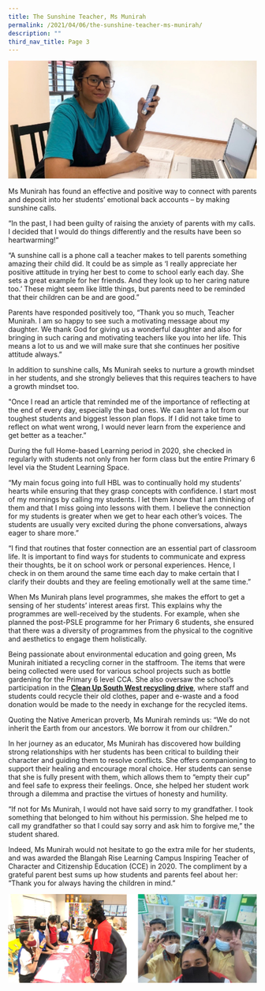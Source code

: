 ```yaml
---
title: The Sunshine Teacher, Ms Munirah
permalink: /2021/04/06/the-sunshine-teacher-ms-munirah/
description: ""
third_nav_title: Page 3
---
```

<img src="/images/Muni.jpeg"><p>Ms Munirah has found an effective and positive way to connect with parents and deposit into her students’ emotional back accounts – by making sunshine calls.</p>
<p>“In the past, I had been guilty of raising the anxiety of parents with my calls. I decided that I would do things differently and the results have been so heartwarming!”</p>
<p>“A sunshine call is a phone call a teacher makes to tell parents something amazing their child did. It could be as simple as ‘I really appreciate her positive attitude in trying her best to come to school early each day. She sets a great example for her friends. And they look up to her caring nature too.’ These might seem like little things, but parents need to be reminded that their children can be and are good.”</p>
<p>Parents have responded positively too,&nbsp;“Thank you so much, Teacher Munirah. I am so happy to see such a motivating message about my daughter. We thank God for giving us a wonderful daughter and also for bringing in such caring and motivating teachers like you into her life. This means a lot to us and we will make sure that she continues her positive attitude always.”</p>
<p>In addition to sunshine calls, Ms Munirah seeks to nurture a growth mindset in her students, and she strongly believes that this requires teachers to have a growth mindset too.</p>
<p>"Once I read an article that reminded me of the importance of reflecting at the end of every day, especially the bad ones.&nbsp;We can learn a lot from our toughest students and biggest lesson plan flops. If I did not take time to reflect on what went wrong, I would never learn from the experience and get better as a teacher.”</p>
<p>During the full Home-based Learning period in 2020, she checked in regularly with students not only from her form class but the entire Primary 6 level via the Student Learning Space.</p>
<p>“My main focus going into full HBL was to continually hold my students’ hearts while ensuring that they grasp concepts with confidence. I start most of my mornings by calling my students. I let them know that I am thinking of them and that I miss going into lessons with them. I believe the connection for my students is greater when we get to hear each other’s voices. The students are usually very excited during the phone conversations, always eager to share more.”</p>
<p>“I find that routines that foster connection are an essential part of classroom life. It is important to find ways for students to communicate and express their thoughts, be it on school work or personal experiences. Hence, I check in on them around the same time each day to make certain that I clarify their doubts and they are feeling emotionally well at the same time.”</p>
<p>When Ms Munirah plans level programmes, she makes the effort to get a sensing of her students’ interest areas first. This explains why the programmes are well-received by the students. For example, when she planned the post-PSLE programme for her Primary 6 students, she ensured that there was a diversity of programmes from the physical to the cognitive and aesthetics to engage them holistically.</p>
<p>Being passionate about environmental education and going green, Ms Munirah initiated a recycling corner in the staffroom. The items that were being collected were used for various school projects such as bottle gardening for the Primary 6 level CCA. She also oversaw the school’s participation in the&nbsp;<strong><a href="/2021/02/02/clean-up-southwest-2021/">Clean Up South West recycling drive</a></strong>, where staff and students could recycle their old clothes, paper and e-waste and a food donation would be made to the needy in exchange for the recycled items.</p>
<p>Quoting the Native American proverb, Ms Munirah reminds us: “We do not inherit the Earth from our ancestors. We borrow it from our children.”</p>
<p>In her journey as an educator, Ms Munirah has discovered how building strong relationships with her students has been critical to building their character and guiding them to resolve conflicts. She offers companioning to support their healing and encourage moral choice. Her students can sense that she is fully present with them, which allows them to “empty their cup” and feel safe to express their feelings. Once, she helped her student work through a dilemma and practise the virtues of honesty and humility.</p>
<p>“If not for Ms Munirah, I would not have said sorry to my grandfather. I took something that belonged to him without his permission. She helped me to call my grandfather so that I could say sorry and ask him to forgive me,” the student shared.</p>
<p>Indeed, Ms Munirah would not hesitate to go the extra mile for her students, and was awarded the Blangah Rise Learning Campus Inspiring Teacher of Character and Citizenship Education (CCE) in 2020. The compliment by a grateful parent best sums up how students and parents feel about her: “Thank you for always having the children in mind.”</p>
<img src="/images/msmuni.jpg">